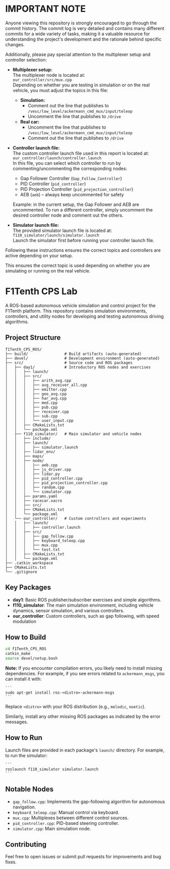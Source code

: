 # IMPORTANT NOTE

Anyone viewing this repository is strongly encouraged to go through the commit history. The commit log is very detailed and contains many different commits for a wide variety of tasks, making it a valuable resource for understanding the project's development and the rationale behind specific changes.  

Additionally, please pay special attention to the multiplexer setup and controller selection:

- **Multiplexer setup:**  
  The multiplexer node is located at:  
  `our_controller/src/mux.cpp`  
  Depending on whether you are testing in simulation or on the real vehicle, you must adjust the topics in this file:  
  - **Simulation:**  
    - Comment out the line that publishes to `/vesc/low_level/ackermann_cmd_mux/input/teleop`  
    - Uncomment the line that publishes to `/drive`  
  - **Real car:**  
    - Uncomment the line that publishes to `/vesc/low_level/ackermann_cmd_mux/input/teleop`  
    - Comment out the line that publishes to `/drive`  

- **Controller launch file:**  
  The custom controller launch file used in this report is located at:  
  `our_controller/launch/controller.launch`  
  In this file, you can select which controller to run by commenting/uncommenting the corresponding nodes:  
  - Gap Follower Controller (`Gap_Follow_Controller`)  
  - PID Controller (`pid_controller`)  
  - PID Projection Controller (`pid_projection_controller`)  
  - AEB (`aeb`) – always keep uncommented for safety  

  Example: in the current setup, the Gap Follower and AEB are uncommented. To run a different controller, simply uncomment the desired controller node and comment out the others.

- **Simulator launch file:**  
  The provided simulator launch file is located at:  
  `f110_simulator/launch/simulator.launch`  
  Launch the simulator first before running your controller launch file.

Following these instructions ensures the correct topics and controllers are active depending on your setup.



This ensures the correct topic is used depending on whether you are simulating or running on the real vehicle.
# F1Tenth CPS Lab

A ROS-based autonomous vehicle simulation and control project for the F1Tenth platform. This repository contains simulation environments, controllers, and utility nodes for developing and testing autonomous driving algorithms.

## Project Structure

```
f1Tenth_CPS_ROS/
├── build/                # Build artifacts (auto-generated)
├── devel/                # Development environment (auto-generated)
├── src/                  # Source code and ROS packages
│   ├── day1/             # Introductory ROS nodes and exercises
│   │   ├── launch/
│   │   ├── src/
│   │   │   ├── arith_avg.cpp
│   │   │   ├── avg_receiver_all.cpp
│   │   │   ├── emitter.cpp
│   │   │   ├── geo_avg.cpp
│   │   │   ├── har_avg.cpp
│   │   │   ├── med.cpp
│   │   │   ├── pub.cpp
│   │   │   ├── receiver.cpp
│   │   │   ├── sub.cpp
│   │   │   └── user_input.cpp
│   │   ├── CMakeLists.txt
│   │   └── package.xml
│   ├── f110_simulator/   # Main simulator and vehicle nodes
│   │   ├── include/
│   │   ├── launch/
│   │   │   ├── simulator.launch
│   │   ├── lidar_env/
│   │   ├── maps/
│   │   ├── node/
│   │   │   ├── aeb.cpp
│   │   │   ├── js_driver.cpp
│   │   │   ├── lidar.py
│   │   │   ├── pid_controller.cpp
│   │   │   ├── pid_projection_controller.cpp
│   │   │   ├── random.cpp
│   │   │   └── simulator.cpp
│   │   ├── params.yaml
│   │   ├── racecar.xacro
│   │   ├── src/
│   │   ├── CMakeLists.txt
│   │   └── package.xml
│   └── our_controller/   # Custom controllers and experiments
│   │   ├── launch/
│   │   │   ├── controller.launch
│   │   ├── src/
│   │   │   ├── gap_follow.cpp
│   │   │   ├── keyboard_teleop.cpp
│   │   │   ├── mux.cpp
│   │   │   └── test.txt
│   │   ├── CMakeLists.txt
│   │   └── package.xml
├── .catkin_workspace
├── CMakeLists.txt
└── .gitignore
```

## Key Packages

- **day1**: Basic ROS publisher/subscriber exercises and simple algorithms.
- **f110_simulator**: The main simulation environment, including vehicle dynamics, sensor simulation, and various controllers.
- **our_controller**: Custom controllers, such as gap following, with speed modulation

## How to Build

```bash
cd f1Tenth_CPS_ROS
catkin_make
source devel/setup.bash
```

**Note:**
If you encounter compilation errors, you likely need to install missing dependencies. For example, if you see errors related to `ackermann_msgs`, you can install it with:

    ```
    sudo apt-get install ros-<distro>-ackermann-msgs
    ```
Replace `<distro>` with your ROS distribution (e.g., `melodic`, `noetic`).

Similarly, install any other missing ROS packages as indicated by the error messages.


## How to Run

Launch files are provided in each package's `launch/` directory. For example, to run the simulator:

    ```
    roslaunch f110_simulator simulator.launch
    ```

## Notable Nodes

- `gap_follow.cpp`: Implements the gap-following algorithm for autonomous navigation.
- `keyboard_teleop.cpp`: Manual control via keyboard.
- `mux.cpp`: Multiplexes between different control sources.
- `pid_controller.cpp`: PID-based steering controller.
- `simulator.cpp`: Main simulation node.

## Contributing

Feel free to open issues or submit pull requests for improvements and bug fixes.
